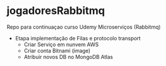 # jogadoresRabbitmq
Repo para continuaçao curso Udemy Microserviços (Rabbitmq)

- Etapa implementação de Filas e protocolo transport
  - Criar Serviço em nunvem AWS
  - Criar conta Bitnami (image)
  - Atribuir novos DB no MongoDB Atlas
